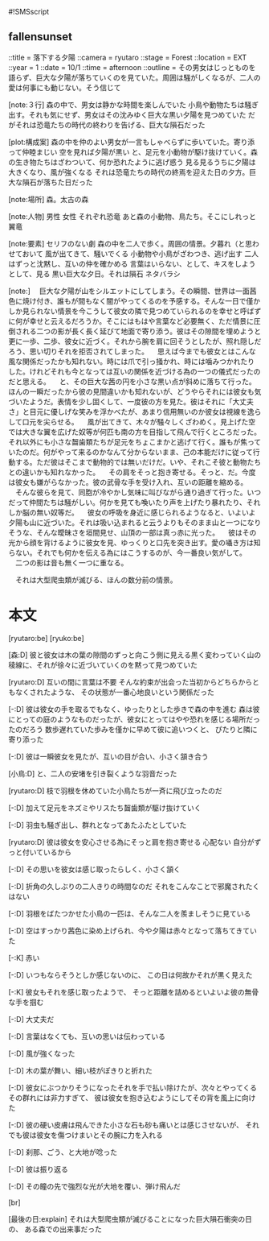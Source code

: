 #!SMSscript

## fallensunset

::title = 落下する夕陽
::camera = ryutaro
::stage = Forest
::location = EXT
::year = 1
::date = 10/1
::time = afternoon
::outline = その男女はじっとものを語らず、巨大な夕陽が落ちていくのを見ていた。周囲は騒がしくなるが、二人の愛は何事にも動じない。そう信じて

[note:３行]
森の中で、男女は静かな時間を楽しんでいた
小鳥や動物たちは騒ぎ出す。それも気にせず、男女はその沈みゆく巨大な黒い夕陽を見つめていた
だがそれは恐竜たちの時代の終わりを告げる、巨大な隕石だった

[plot:構成案]
森の中を仲のよい男女が一言もしゃべらずに歩いていた。寄り添って仲睦まじい
空を見れば夕陽が黒い
と、足元を小動物が駆け抜けていく。森の生き物たちはざわついて、何か恐れたように逃げ惑う
見る見るうちに夕陽は大きくなり、風が強くなる
それは恐竜たちの時代の終焉を迎えた日の夕方。巨大な隕石が落ちた日だった

[note:場所]
森。太古の森

[note:人物]
男性
女性
それぞれ恐竜
あと森の小動物、鳥たち。そこにしれっと翼竜

[note:要素]
セリフのない劇
森の中を二人で歩く。周囲の情景。夕暮れ（と思わせておいて
風が出てきて、騒いでくる
小動物や小鳥がざわつき、逃げ出す
二人はずっと沈黙し、互いの仲を確かめる
言葉はいらない、として、キスをしようとして、見る
黒い巨大な夕日。それは隕石
ネタバラシ

[note:]
　巨大な夕陽が山をシルエットにしてしまう。その瞬間、世界は一面茜色に焼け付き、誰もが間もなく闇がやってくるのを予感する。そんな一日で僅かしか見られない情景を今こうして彼女の隣で見つめていられるのを幸せと呼ばずに何が幸せと云えるだろうか。そこにはもはや言葉など必要無く、ただ情景に圧倒される二つの影が長く長く延びて地面で寄り添う。彼はその隙間を埋めようと更に一歩、二歩、彼女に近づく。それから腕を肩に回そうとしたが、照れ隠しだろう、思い切りそれを拒否されてしまった。
　思えば今までも彼女とはこんな風な関係だったかも知れない。時には爪で引っ掻かれ、時には噛みつかれたりした。けれどそれも今となっては互いの関係を近づける為の一つの儀式だったのだと思える。
　と、その巨大な茜の円を小さな黒い点が斜めに落ちて行った。ほんの一瞬だったから彼の見間違いかも知れないが、どうやらそれには彼女も気づいたようだ。表情を少し固くして、一度彼の方を見た。彼はそれに「大丈夫さ」と目元に優しげな笑みを浮かべたが、あまり信用無いのか彼女は視線を逸らして口元を尖らせる。
　風が出てきて、木々が騒々しくざわめく。見上げた空では大きな翼を広げた奴等が何匹も南の方を目指して飛んで行くところだった。それ以外にも小さな齧歯類たちが足元をちょこまかと逃げて行く。誰もが焦っていたのだ。何がやって来るのかなんて分からないまま、己の本能だけに従って行動する。ただ彼はそこまで動物的では無いだけだ。いや、それこそ彼と動物たちとの違いかも知れなかった。
　その肩をそっと抱き寄せる。そっと、だ。今度は彼女も嫌がらなかった。彼の武骨な手を受け入れ、互いの距離を縮める。
　そんな彼らを見て、同胞が冷やかし気味に叫びながら通り過ぎて行った。いつだって仲間たちは騒がしい。何かを見ても喚いたり声を上げたり暴れたり、それしか脳の無い奴等だ。
　彼女の呼吸を身近に感じられるようなると、いよいよ夕陽も山に近づいた。それは吸い込まれると云うよりもそのまま山と一つになりそうな、そんな曖昧さを垣間見せ、山頂の一部は真っ赤に光った。
　彼はその光から顔を背けるように彼女を見、ゆっくりと口先を突き出す。愛の囁き方は知らない。それでも何かを伝える為にはこうするのが、今一番良い気がして。
　二つの影は音も無く一つに重なる。

　それは大型爬虫類が滅びる、ほんの数分前の情景。

# 本文

[ryutaro:be]
[ryuko:be]

[森:D]
彼と彼女は木の葉の隙間のずっと向こう側に見える黒く変わっていく山の稜線に、それが徐々に近づいていくのを黙って見つめていた

[ryutaro:D]
互いの間に言葉は不要
そんな約束が出会った当初からどちらからともなくされたような、
その状態が一番心地良いという関係だった

[-:D]
彼は彼女の手を取るでもなく、ゆったりとした歩きで森の中を進む
森は彼にとっての庭のようなものだったが、彼女にとってはやや恐れを感じる場所だったのだろう
数歩遅れていた歩みを僅かに早めて彼に追いつくと、
ぴたりと隣に寄り添った

[-:D]
彼は一瞬彼女を見たが、互いの目が合い、小さく頷き合う

[小鳥:D]
と、二人の安堵を引き裂くような羽音だった

[ryutaro:D]
枝で羽根を休めていた小鳥たちが一斉に飛び立ったのだ

[-:D]
加えて足元をネズミやリスたち齧歯類が駆け抜けていく

[-:D]
羽虫も騒ぎ出し、群れとなってあたふたとしていた

[ryutaro:D]
彼は彼女を安心させる為にそっと肩を抱き寄せる
心配ない
自分がずっと付いているから

[-:D]
その思いを彼女は感じ取ったらしく、小さく頷く

[-:D]
折角の久しぶりの二人きりの時間なのだ
それをこんなことで邪魔されたくはない

[-:D]
羽根をばたつかせた小鳥の一匹は、そんな二人を羨ましそうに見ている

[-:D]
空はすっかり茜色に染め上げられ、今や夕陽は赤々となって落ちてきていた

[-:K]
赤い

[-:D]
いつもならそうとしか感じないのに、
この日は何故かそれが黒く見えた

[-:K]
彼女もそれを感じ取ったようで、
そっと距離を詰めるといよいよ彼の無骨な手を掴む

[-:D]
大丈夫だ

[-:D]
言葉はなくても、互いの思いは伝わっている

[-:D]
風が強くなった

[-:D]
木の葉が舞い、細い枝がぽきりと折れた

[-:D]
彼女にぶつかりそうになったそれを手で払い除けたが、次々とやってくるその群れには非力すぎて、
彼は彼女を抱き込むようにしてその背を風上に向けた

[-:D]
彼の硬い皮膚は飛んできた小さな石も砂も痛いとは感じさせないが、
それでも彼は彼女を傷つけまいとその腕に力を入れる

[-:D]
刹那、ごう、と大地が唸った

[-:D]
彼は振り返る

[-:D]
その瞳の先で強烈な光が大地を覆い、弾け飛んだ

[br]


[最後の日:explain]
それは大型爬虫類が滅びることになった巨大隕石衝突の日の、
ある森での出来事だった
